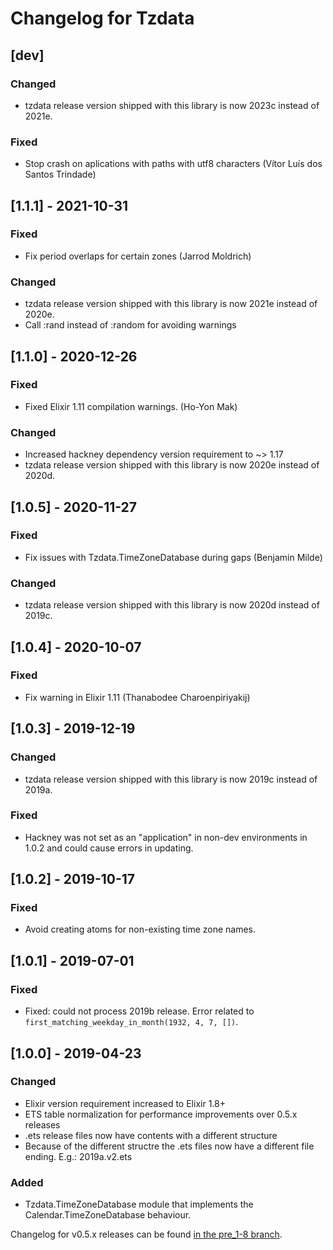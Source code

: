 # Changelog for Tzdata

## [dev]

### Changed

- tzdata release version shipped with this library is now 2023c instead of 2021e.

### Fixed

- Stop crash on aplications with paths with utf8 characters (Vítor Luís dos Santos Trindade)

## [1.1.1] - 2021-10-31

### Fixed

- Fix period overlaps for certain zones (Jarrod Moldrich)

### Changed

- tzdata release version shipped with this library is now 2021e instead of 2020e.
- Call :rand instead of :random for avoiding warnings

## [1.1.0] - 2020-12-26

### Fixed

- Fixed Elixir 1.11 compilation warnings. (Ho-Yon Mak)

### Changed

- Increased hackney dependency version requirement to ~> 1.17
- tzdata release version shipped with this library is now 2020e instead of 2020d.

## [1.0.5] - 2020-11-27

### Fixed

- Fix issues with Tzdata.TimeZoneDatabase during gaps (Benjamin Milde)

### Changed

- tzdata release version shipped with this library is now 2020d instead of 2019c.

## [1.0.4] - 2020-10-07

### Fixed

- Fix warning in Elixir 1.11 (Thanabodee Charoenpiriyakij)

## [1.0.3] - 2019-12-19

### Changed

- tzdata release version shipped with this library is now 2019c instead of 2019a.

### Fixed

- Hackney was not set as an "application" in non-dev environments in 1.0.2 and could cause errors in updating.

## [1.0.2] - 2019-10-17

### Fixed

- Avoid creating atoms for non-existing time zone names.

## [1.0.1] - 2019-07-01

### Fixed

- Fixed: could not process 2019b release. Error related to `first_matching_weekday_in_month(1932, 4, 7, [])`.

## [1.0.0] - 2019-04-23

### Changed

- Elixir version requirement increased to Elixir 1.8+
- ETS table normalization for performance improvements over 0.5.x releases
- .ets release files now have contents with a different structure
- Because of the different structre the .ets files now have a different file ending. E.g.: 2019a.v2.ets

### Added

- Tzdata.TimeZoneDatabase module that implements the Calendar.TimeZoneDatabase behaviour.

Changelog for v0.5.x releases can be found [in the pre_1-8 branch](https://github.com/lau/tzdata/blob/pre_1-8/CHANGELOG.md).
